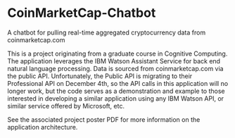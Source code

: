 # CoinMarketCap-Chatbot
A chatbot for pulling real-time aggregated cryptocurrency data from coinmarketcap.com

This is a project originating from a graduate course in Cognitive Computing. The application leverages the IBM
Watson Assistant Service for back end natural language processing. Data is sourced from coinmarketcap.com via
the public API. Unfortunately, the Public API is migrating to their Professional API on December 4th, so the 
API calls in this application will no longer work, but the code serves as a demonstration and example to those
interested in developing a similar application using any IBM Watson API, or similar service offered by Microsoft, etc.

See the associated project poster PDF for more information on the application architecture.
